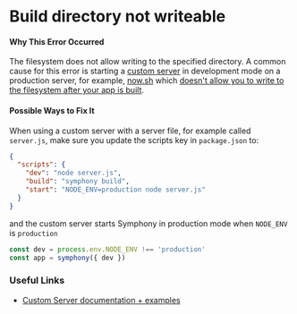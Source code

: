 # Build directory not writeable

#### Why This Error Occurred

The filesystem does not allow writing to the specified directory. A common cause for this error is starting a [custom server](https://github.com/zeit/symphony.js#custom-server-and-routing) in development mode on a production server, for example, [now.sh](https://zeit.co) which [doesn't allow you to write to the filesystem after your app is built](https://zeit.co/docs/deployment-types/node#file-system-specifications).

#### Possible Ways to Fix It

When using a custom server with a server file, for example called `server.js`, make sure you update the scripts key in `package.json` to:

```json
{
  "scripts": {
    "dev": "node server.js",
    "build": "symphony build",
    "start": "NODE_ENV=production node server.js"
  }
}
```

and the custom server starts Symphony in production mode when `NODE_ENV` is `production`

```js
const dev = process.env.NODE_ENV !== 'production'
const app = symphony({ dev })
```

### Useful Links

- [Custom Server documentation + examples](https://github.com/zeit/symphony.js#custom-server-and-routing)
